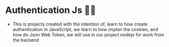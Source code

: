 # Authentication Js 🤖💚

- This is projects created with the intention of, learn to how create authentication in JavaScript, we learn to how implan the cookies, and how do Json Web Token, we will use in our project nodejs for work from the backend

